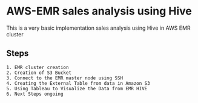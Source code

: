 
# AWS-EMR sales analysis using Hive
 
This is a very basic implementation sales analysis using Hive in AWS EMR cluster



## Steps 



```
1. EMR cluster creation
2. Creation of S3 Bucket
3. Connect to the EMR master node using SSH
4. Creating the External Table from data in Amazon S3
5. Using Tableau to Visualize the Data from EMR HIVE
6. Next Steps ongoing
